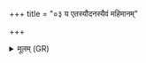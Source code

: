 +++
title = "०३ य एतस्यौदनस्यैवं महिमानम्"

+++
<details><summary>मूलम् (GR)</summary>

य एतस्यौदनस्यैवं महिमानं विद्यात् ।  
नाल्प इति ब्रूयान् नानुपसेचन इति नेदं च किं चेति ॥
</details>